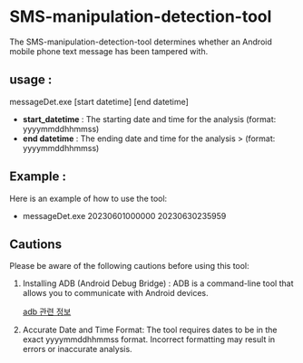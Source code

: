 # SMS-manipulation-detection-tool
The SMS-manipulation-detection-tool determines whether an Android mobile phone text message has been tampered with.


## usage : 

  messageDet.exe [start datetime] [end datetime]
  
* **start_datetime** : The starting date and time for the analysis  (format: yyyymmddhhmmss)
* **end datetime**   : The ending date and time for the analysis > (format: yyyymmddhhmmss)

## Example :

  Here is an example of how to use the tool:
* messageDet.exe 20230601000000 20230630235959

## Cautions
Please be aware of the following cautions before using this tool:

1. Installing ADB (Android Debug Bridge) : ADB is a command-line tool that allows you to communicate with Android devices.

   [adb 관련 정보](https://developer.android.com/tools/adb)
   
2. Accurate Date and Time Format: The tool requires dates to be in the exact yyyymmddhhmmss format. Incorrect formatting may result in errors or inaccurate analysis.


